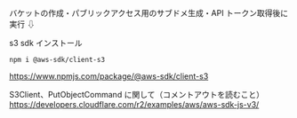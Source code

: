 バケットの作成・パブリックアクセス用のサブドメ生成・API トークン取得後に実行 ⇩

s3 sdk インストール

```
npm i @aws-sdk/client-s3
```

https://www.npmjs.com/package/@aws-sdk/client-s3

S3Client、PutObjectCommand に関して（コメントアウトを読むこと）
https://developers.cloudflare.com/r2/examples/aws/aws-sdk-js-v3/
